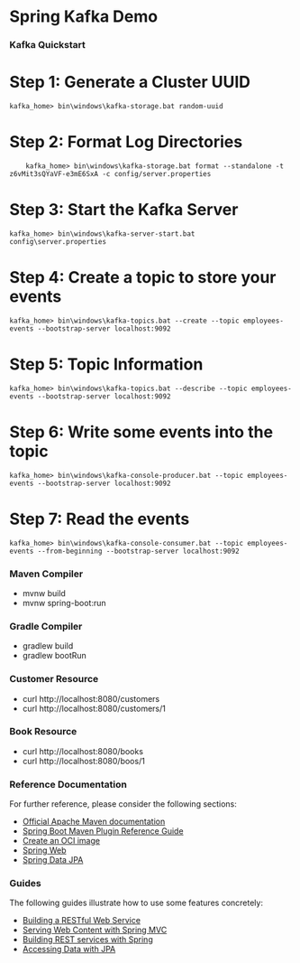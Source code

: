 # Spring Kafka Demo

### Kafka Quickstart
# Step 1: Generate a Cluster UUID
    kafka_home> bin\windows\kafka-storage.bat random-uuid
# Step 2: Format Log Directories
        kafka_home> bin\windows\kafka-storage.bat format --standalone -t z6vMit3sQYaVF-e3mE6SxA -c config/server.properties
# Step 3: Start the Kafka Server
    kafka_home> bin\windows\kafka-server-start.bat config\server.properties
# Step 4: Create a topic to store your events
    kafka_home> bin\windows\kafka-topics.bat --create --topic employees-events --bootstrap-server localhost:9092
# Step 5: Topic Information
    kafka_home> bin\windows\kafka-topics.bat --describe --topic employees-events --bootstrap-server localhost:9092
# Step 6: Write some events into the topic
    kafka_home> bin\windows\kafka-console-producer.bat --topic employees-events --bootstrap-server localhost:9092
# Step 7: Read the events
    kafka_home> bin\windows\kafka-console-consumer.bat --topic employees-events --from-beginning --bootstrap-server localhost:9092
### Maven Compiler
* mvnw build
* mvnw spring-boot:run

### Gradle Compiler
* gradlew build
* gradlew bootRun


### Customer Resource

* curl http://localhost:8080/customers
* curl http://localhost:8080/customers/1

### Book Resource

* curl http://localhost:8080/books
* curl http://localhost:8080/boos/1

### Reference Documentation
For further reference, please consider the following sections:

* [Official Apache Maven documentation](https://maven.apache.org/guides/index.html)
* [Spring Boot Maven Plugin Reference Guide](https://docs.spring.io/spring-boot/3.5.0/maven-plugin)
* [Create an OCI image](https://docs.spring.io/spring-boot/3.5.0/maven-plugin/build-image.html)
* [Spring Web](https://docs.spring.io/spring-boot/3.5.0/reference/web/servlet.html)
* [Spring Data JPA](https://docs.spring.io/spring-boot/3.5.0/reference/data/sql.html#data.sql.jpa-and-spring-data)

### Guides
The following guides illustrate how to use some features concretely:

* [Building a RESTful Web Service](https://spring.io/guides/gs/rest-service/)
* [Serving Web Content with Spring MVC](https://spring.io/guides/gs/serving-web-content/)
* [Building REST services with Spring](https://spring.io/guides/tutorials/rest/)
* [Accessing Data with JPA](https://spring.io/guides/gs/accessing-data-jpa/)

